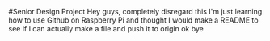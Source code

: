 #Senior Design Project
Hey guys, completely disregard this I'm just learning how to use Github on
Raspberry Pi and thought I would make a README to see if I can actually 
make a file and push it to origin ok bye
